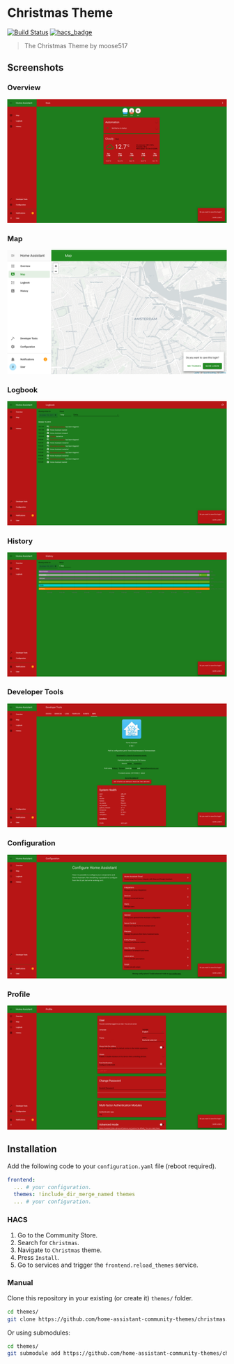 # Christmas Theme

[![Build Status](https://www.travis-ci.org/home-assistant-community-themes/christmas.svg?branch=master)](https://www.travis-ci.org/home-assistant-community-themes/christmas)
[![hacs_badge](https://img.shields.io/badge/HACS-Default-orange.svg)](https://github.com/custom-components/hacs)

> The Christmas Theme by moose517

## Screenshots

### Overview

![Theme - Overview](https://raw.githubusercontent.com/home-assistant-community-themes/christmas/master/docs/theme-overview.png)

### Map

![Theme - Map](https://raw.githubusercontent.com/home-assistant-community-themes/christmas/master/docs/theme-map.png)

### Logbook

![Theme - Logbook](https://raw.githubusercontent.com/home-assistant-community-themes/christmas/master/docs/theme-logbook.png)

### History

![Theme - History](https://raw.githubusercontent.com/home-assistant-community-themes/christmas/master/docs/theme-history.png)

### Developer Tools

![Theme - Developer Tools](https://raw.githubusercontent.com/home-assistant-community-themes/christmas/master/docs/theme-developer-tools.png)

### Configuration

![Theme - Configuration](https://raw.githubusercontent.com/home-assistant-community-themes/christmas/master/docs/theme-configuration.png)

### Profile

![Theme - Profile](https://raw.githubusercontent.com/home-assistant-community-themes/christmas/master/docs/theme-profile.png)

## Installation

Add the following code to your `configuration.yaml` file (reboot required).

```yaml
frontend:
  ... # your configuration.
  themes: !include_dir_merge_named themes
  ... # your configuration.
```

### HACS

1. Go to the Community Store.
2. Search for `Christmas`.
3. Navigate to `Christmas` theme.
4. Press `Install`.
5. Go to services and trigger the `frontend.reload_themes` service.

### Manual

Clone this repository in your existing (or create it) `themes/` folder.

```bash
cd themes/
git clone https://github.com/home-assistant-community-themes/christmas.git
```

Or using submodules:

```bash
cd themes/
git submodule add https://github.com/home-assistant-community-themes/christmas.git
```
